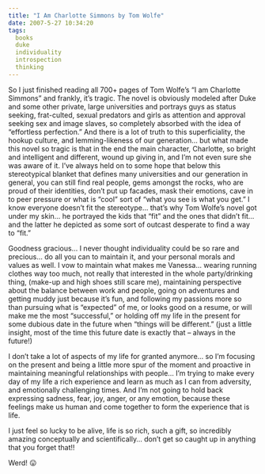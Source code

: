 ```yaml
---
title: "I Am Charlotte Simmons by Tom Wolfe"
date: 2007-5-27 10:34:20
tags:
  books
  duke
  individuality
  introspection
  thinking
---
```



So I just finished reading all 700+ pages of Tom Wolfe’s “I am Charlotte Simmons” and frankly, it’s tragic. The novel is obviously modeled after Duke and some other private, large universities and portrays guys as status seeking, frat-culted, sexual predators and girls as attention and approval seeking sex and image slaves, so completely absorbed with the idea of “effortless perfection.” And there is a lot of truth to this superficiality, the hookup culture, and lemming-likeness of our generation… but what made this novel so tragic is that in the end the main character, Charlotte, so bright and intelligent and different, wound up giving in, and I’m not even sure she was aware of it. I’ve always held on to some hope that below this stereotypical blanket that defines many universities and our generation in general, you can still find real people, gems amongst the rocks, who are proud of their identities, don’t put up facades, mask their emotions, cave in to peer pressure or what is “cool” sort of “what you see is what you get.” I know everyone doesn’t fit the stereotype… that’s why Tom Wolfe’s novel got under my skin… he portrayed the kids that “fit” and the ones that didn’t fit… and the latter he depicted as some sort of outcast desperate to find a way to “fit.”

Goodness gracious… I never thought individuality could be so rare and precious… do all you can to maintain it, and your personal morals and values as well. I vow to maintain what makes me Vanessa… wearing running clothes way too much, not really that interested in the whole party/drinking thing, (make-up and high shoes still scare me), maintaining perspective about the balance between work and people, going on adventures and getting muddy just because it’s fun, and following my passions more so than pursuing what is “expected” of me, or looks good on a resume, or will make me the most “successful,” or holding off my life in the present for some dubious date in the future when “things will be different.” (just a little insight, most of the time this future date is exactly that – always in the future!)

I don’t take a lot of aspects of my life for granted anymore… so I’m focusing on the present and being a little more spur of the moment and proactive in maintaining meaningful relationships with people… I’m trying to make every day of my life a rich experience and learn as much as I can from adversity, and emotionally challenging times. And I’m not going to hold back expressing sadness, fear, joy, anger, or any emotion, because these feelings make us human and come together to form the experience that is life.

I just feel so lucky to be alive, life is so rich, such a gift, so incredibly amazing conceptually and scientifically… don’t get so caught up in anything that you forget that!!

Werd! 😛


